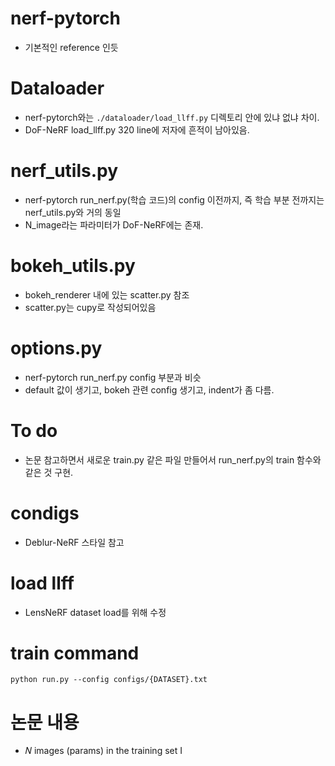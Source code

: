 # nerf-pytorch
- 기본적인 reference 인듯

# Dataloader
- nerf-pytorch와는 `./dataloader/load_llff.py` 디렉토리 안에 있냐 없냐 차이.
- DoF-NeRF load_llff.py 320 line에 저자에 흔적이 남아있음.

# nerf_utils.py
- nerf-pytorch run_nerf.py(학습 코드)의 config 이전까지, 즉 학습 부분 전까지는 nerf_utils.py와 거의 동일
- N_image라는 파라미터가 DoF-NeRF에는 존재.

# bokeh_utils.py
- bokeh_renderer 내에 있는 scatter.py 참조
- scatter.py는 cupy로 작성되어있음

# options.py
- nerf-pytorch run_nerf.py config 부분과 비슷
- default 값이 생기고, bokeh 관련 config 생기고, indent가 좀 다름.


# To do
- 논문 참고하면서 새로운 train.py 같은 파일 만들어서 run_nerf.py의 train 함수와 같은 것 구현.

# condigs
- Deblur-NeRF 스타일 참고

# load llff
- LensNeRF dataset load를 위해 수정

# train command
`python run.py --config configs/{DATASET}.txt`

# 논문 내용
- 𝑁 images (params) in the training set I

